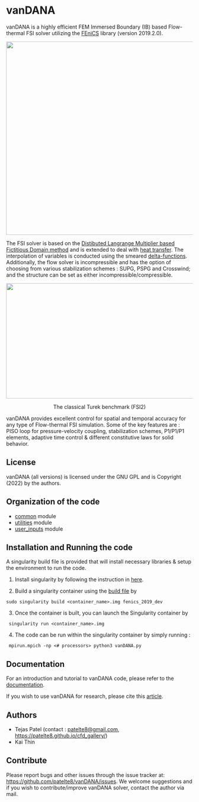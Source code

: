 # vanDANA

vanDANA is a highly efficient FEM Immersed Boundary (IB) based Flow-thermal FSI solver utilizing the [FEniCS](https://fenicsproject.org/) library (version 2019.2.0). 

<div align="center">
    <img src="/src/vanDANA.png" width="520px"> 
</div>

The FSI solver is based on the [Distibuted Langrange Multiplier based Fictitious Domain method](https://www.sciencedirect.com/science/article/pii/S0021999105000148) and is extended to deal with [heat transfer](https://www.sciencedirect.com/science/article/pii/S0021999106000167). The interpolation of variables is conducted using the smeared [delta-functions](https://www.sciencedirect.com/science/article/pii/S0021999109004136). Additionally, the flow solver is incompressible and has the option of choosing from various stabilization schemes : SUPG, PSPG and Crosswind; and the structure can be set as either incompressible/compressible.

<p align="center">
    <img src="/src/turek_benchmark.gif" width="600" height="310"/>
</p>
<p align="center">
  The classical Turek benchmark (FSI2)
</p>

vanDANA provides excellent control for spatial and temporal accuracy for any type of Flow-thermal FSI simulation. Some of the key features are : PISO loop for pressure-velocity coupling, stabilization schemes, P1/P1/P1 elements, adaptive time control & different constitutive laws for solid behavior.

## License

vanDANA (all versions) is licensed under the GNU GPL and is Copyright (2022) by the authors.

## Organization of the code

- [common](./common) module
- [utilities](./utilities) module
- [user_inputs](./user_inputs) module

## Installation and Running the code

A singularity build file is provided that will install necessary libraries & setup the environment to run the code.

1. Install singularity by following the instruction in [here](https://docs.sylabs.io/guides/3.6/admin-guide/installation.html).

2. Build a singularity container using the [build file](./src/fenics_2019_dev) by
```
sudo singularity build <container_name>.img fenics_2019_dev
```

3. Once the container is built, you can launch the Singularity container by
```
 singularity run <container_name>.img
```

4. The code can be run within the singularity container by simply running :
```
 mpirun.mpich -np <# processors> python3 vanDANA.py
```

## Documentation

For an introduction and tutorial to vanDANA code, please refer to the [documentation](https://deepnote.com/@research-2834/vanDANA-User-Manual-dcbd70e8-f8a8-4cc9-84ba-10cbae5aa5a5).

If you wish to use vanDANA for research, please cite this [article](https://www.proquest.com/openview/df712229f19ffd51c319327628247589/1?pq-origsite=gscholar&cbl=18750&diss=y).

## Authors

- Tejas Patel (contact : patelte8@gmail.com, https://patelte8.github.io/cfd_gallery/)
- Kai Thin

## Contribute

Please report bugs and other issues through the issue tracker at: https://github.com/patelte8/vanDANA/issues. We welcome suggestions and if you wish to contribute/improve vanDANA solver, contact the author via mail.
